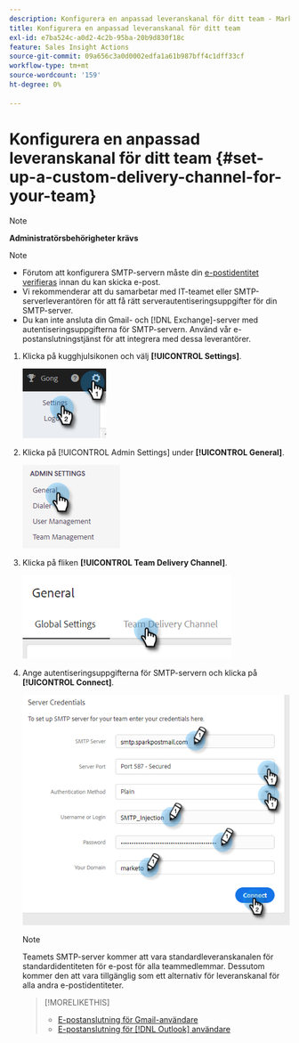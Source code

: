 ```yaml
---
description: Konfigurera en anpassad leveranskanal för ditt team - Marketo Docs - produktdokumentation
title: Konfigurera en anpassad leveranskanal för ditt team
exl-id: e7ba524c-a0d2-4c2b-95ba-20b9d830f18c
feature: Sales Insight Actions
source-git-commit: 09a656c3a0d0002edfa1a61b987bff4c1dff33cf
workflow-type: tm+mt
source-wordcount: '159'
ht-degree: 0%

---
```


# Konfigurera en anpassad leveranskanal för ditt team {#set-up-a-custom-delivery-channel-for-your-team}

>[!NOTE]
>
>**Administratörsbehörigheter krävs**

>[!NOTE]
>
>* Förutom att konfigurera SMTP-servern måste din [e-postidentitet verifieras](/help/marketo/product-docs/marketo-sales-insight/actions/getting-started/email-settings/verify-your-email.md) innan du kan skicka e-post.
>* Vi rekommenderar att du samarbetar med IT-teamet eller SMTP-serverleverantören för att få rätt serverautentiseringsuppgifter för din SMTP-server.
>* Du kan inte ansluta din Gmail- och [!DNL Exchange]-server med autentiseringsuppgifterna för SMTP-servern. Använd vår e-postanslutningstjänst för att integrera med dessa leverantörer.

1. Klicka på kugghjulsikonen och välj **[!UICONTROL Settings]**.

   ![](assets/set-up-a-custom-delivery-channel-for-your-team-1.png)

1. Klicka på [!UICONTROL Admin Settings] under **[!UICONTROL General]**.

   ![](assets/set-up-a-custom-delivery-channel-for-your-team-2.png)

1. Klicka på fliken **[!UICONTROL Team Delivery Channel]**.

   ![](assets/set-up-a-custom-delivery-channel-for-your-team-3.png)

1. Ange autentiseringsuppgifterna för SMTP-servern och klicka på **[!UICONTROL Connect]**.

   ![](assets/set-up-a-custom-delivery-channel-for-your-team-4.png)

   >[!NOTE]
   >
   >Teamets SMTP-server kommer att vara standardleveranskanalen för standardidentiteten för e-post för alla teammedlemmar. Dessutom kommer den att vara tillgänglig som ett alternativ för leveranskanal för alla andra e-postidentiteter.

   >[!MORELIKETHIS]
   >
   >* [E-postanslutning för Gmail-användare](/help/marketo/product-docs/marketo-sales-connect/email-plugins/gmail/email-connection-for-gmail-users.md)
   >* [E-postanslutning för [!DNL Outlook] användare](/help/marketo/product-docs/marketo-sales-connect/email-plugins/msc-for-outlook/email-connection-for-outlook-users.md)
